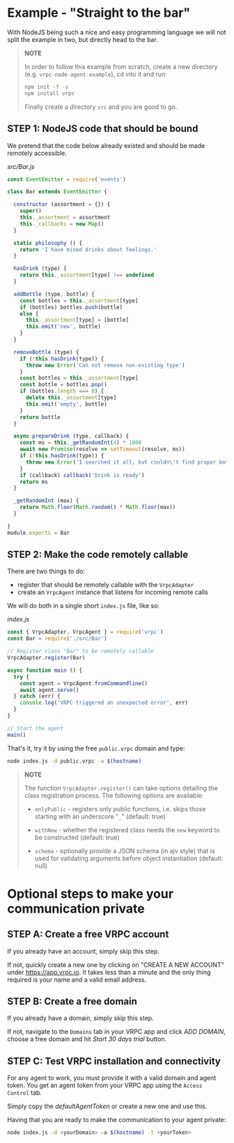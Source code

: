 # Example - "Straight to the bar"

With NodeJS being such a nice and easy programming language we will not split
the example in two, but directly head to the bar.

> **NOTE**
>
> In order to follow this example from scratch, create a new directory (e.g.
> `vrpc-node-agent-example`), cd into it and run:
>
> ```bash
> npm init -f -y
> npm install vrpc
> ```
>
> Finally create a directory `src` and you are good to go.

## STEP 1: NodeJS code that should be bound

We pretend that the code below already existed and should be made remotely
accessible.

*src/Bar.js*

```javascript
const EventEmitter = require('events')

class Bar extends EventEmitter {

  constructor (assortment = {}) {
    super()
    this._assortment = assortment
    this._callbacks = new Map()
  }

  static philosophy () {
    return 'I have mixed drinks about feelings.'
  }

  hasDrink (type) {
    return this._assortment[type] !== undefined
  }

  addBottle (type, bottle) {
    const bottles = this._assortment[type]
    if (bottles) bottles.push(bottle)
    else {
      this._assortment[type] = [bottle]
      this.emit('new', bottle)
    }
  }

  removeBottle (type) {
    if (!this.hasDrink(type)) {
      throw new Error('Can not remove non-existing type')
    }
    const bottles = this._assortment[type]
    const bottle = bottles.pop()
    if (bottles.length === 0) {
      delete this._assortment[type]
      this.emit('empty', bottle)
    }
    return bottle
  }

  async prepareDrink (type, callback) {
    const ms = this._getRandomInt(4) * 1000
    await new Promise(resolve => setTimeout(resolve, ms))
    if (!this.hasDrink(type)) {
      throw new Error('I searched it all, but couldn\'t find proper bottles')
    }
    if (callback) callback('Drink is ready')
    return ms
  }

  _getRandomInt (max) {
    return Math.floor(Math.random() * Math.floor(max))
  }

}
module.exports = Bar
```

## STEP 2: Make the code remotely callable

There are two things to do:

- register that should be remotely callable with the `VrpcAdapter`
- create an `VrpcAgent` instance that listens for incoming remote calls

We will do both in a single short `index.js` file, like so:

*index.js*

```javascript
const { VrpcAdapter, VrpcAgent } = require('vrpc')
const Bar = require('./src/Bar')

// Register class "Bar" to be remotely callable
VrpcAdapter.register(Bar)

async function main () {
  try {
    const agent = VrpcAgent.fromCommandline()
    await agent.serve()
  } catch (err) {
    console.log('VRPC triggered an unexpected error', err)
  }
}

// Start the agent
main()
```

That's it, try it by using the free `public.vrpc` domain and type:

```bash
node index.js -d public.vrpc -a $(hostname)
```

> **NOTE**
>
> The function `VrpcAdapter.register()` can take options detailing
> the class registration process. The following options are available:
>
> - `onlyPublic` - registers only public functions, i.e. skips those starting with
>   an underscore "`_`"  (default: true)
>
> - `withNew` - whether the registered class needs the `new` keyword to be
>   constructed (default: true)
>
> - `schema` - optionally provide a JSON schema (in ajv style) that is used for
>   validating arguments before object instantiation (default: null)

# Optional steps to make your communication private

## STEP A: Create a free VRPC account

If you already have an account, simply skip this step.

If not, quickly create a new one by clicking on "CREATE A NEW ACCOUNT"
under https://app.vrpc.io. It takes less than a minute and the only thing
required is your name and a valid email address.

## STEP B: Create a free domain

If you already have a domain, simply skip this step.

If not, navigate to the `Domains` tab in your VRPC app and click *ADD DOMAIN*,
choose a free domain and hit *Start 30 days trial* button.

## STEP C: Test VRPC installation and connectivity

For any agent to work, you must provide it with a valid domain and agent
token. You get an agent token from your VRPC app using the `Access Control` tab.

Simply copy the *defaultAgentToken* or create a new one and use this.

Having that you are ready to make the communication to your agent private:

```bash
node index.js -d <yourDomain> -a $(hostname) -t <yourToken>
```
